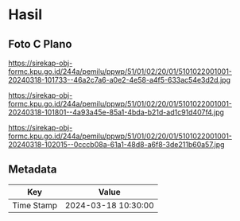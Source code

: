 # Hasil

## Foto C Plano

https://sirekap-obj-formc.kpu.go.id/244a/pemilu/ppwp/51/01/02/20/01/5101022001001-20240318-101733--46a2c7a6-a0e2-4e58-a4f5-633ac54e3d2d.jpg

https://sirekap-obj-formc.kpu.go.id/244a/pemilu/ppwp/51/01/02/20/01/5101022001001-20240318-101801--4a93a45e-85a1-4bda-b21d-ad1c91d407f4.jpg

https://sirekap-obj-formc.kpu.go.id/244a/pemilu/ppwp/51/01/02/20/01/5101022001001-20240318-102015--0cccb08a-61a1-48d8-a6f8-3de211b60a57.jpg


## Metadata

| Key        | Value               |
| ---------- | ------------------- |
| Time Stamp | 2024-03-18 10:30:00 |



